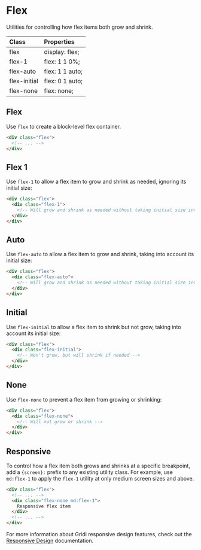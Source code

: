 # Flex

Utilities for controlling how flex items both grow and shrink.

| Class        | Properties      |
| :----------- | :-------------- |
| flex         | display: flex;  |
| flex-1       | flex: 1 1 0%;   |
| flex-auto    | flex: 1 1 auto; |
| flex-initial | flex: 0 1 auto; |
| flex-none    | flex: none;     |

## Flex

Use `flex` to create a block-level flex container.

```html
<div class="flex">
  <!-- ... -->
</div>
```

## Flex 1

Use `flex-1` to allow a flex item to grow and shrink as needed, ignoring its initial size:

```html
<div class="flex">
  <div class="flex-1">
    <!-- Will grow and shrink as needed without taking initial size into account -->
  </div>
</div>
```

## Auto

Use `flex-auto` to allow a flex item to grow and shrink, taking into account its initial size:

```html
<div class="flex">
  <div class="flex-auto">
    <!-- Will grow and shrink as needed without taking initial size into account -->
  </div>
</div>
```

## Initial

Use `flex-initial` to allow a flex item to shrink but not grow, taking into account its initial size:

```html
<div class="flex">
  <div class="flex-initial">
    <!-- Won't grow, but will shrink if needed -->
  </div>
</div>
```

## None

Use `flex-none` to prevent a flex item from growing or shrinking:

```html
<div class="flex">
  <div class="flex-none">
    <!-- Will not grow or shrink -->
  </div>
</div>
```

## Responsive

To control how a flex item both grows and shrinks at a specific breakpoint, add a `{screen}:` prefix to any existing utility class. For example, use `md:flex-1` to apply the `flex-1` utility at only medium screen sizes and above.

```html
<div class="flex">
  <!-- ... -->
  <div class="flex-none md:flex-1">
    Responsive flex item
  </div>
  <!-- ... -->
</div>
```

For more information about Gridi responsive design features, check out the <a href="/gridi/guide/responsive-design.html">Responsive Design</a> documentation.
